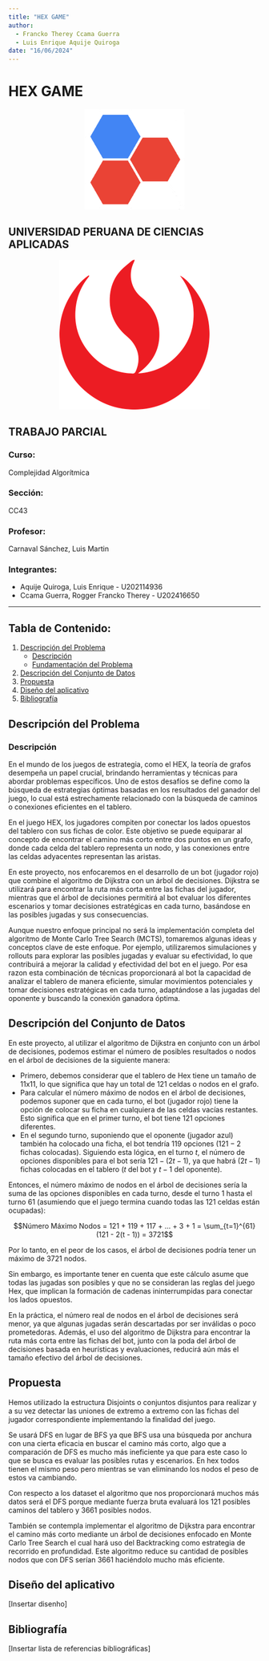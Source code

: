 ```yaml
---
title: "HEX GAME"
author: 
  - Francko Therey Ccama Guerra
  - Luis Enrique Aquije Quiroga
date: "16/06/2024"
---
```


# HEX GAME

<div align="center">
  <img src="images/hex.png" alt="HEX GAME" width="200">
</div>

## UNIVERSIDAD PERUANA DE CIENCIAS APLICADAS
<div align="center">
  <img src="images/upc-logo.png" alt="UNIVERSIDAD PERUANA DE CIENCIAS APLICADAS">
</div>

## TRABAJO PARCIAL

### Curso: 
Complejidad Algorítmica

### Sección:
CC43  

### Profesor:
Carnaval Sánchez, Luis Martin

### Integrantes:
- Aquije Quiroga, Luis Enrique - U202114936
- Ccama Guerra, Rogger Francko Therey - U202416650  
---

## Tabla de Contenido:
1. [Descripción del Problema](#descripción-del-problema)
    - [Descripción](#descripción)
    - [Fundamentación del Problema](#fundamentación-del-problema)
2. [Descripción del Conjunto de Datos](#descripción-del-conjunto-de-datos)
3. [Propuesta](#propuesta)
4. [Diseño del aplicativo](#diseño-del-aplicativo)
4. [Bibliografía](#bibliografía)

## Descripción del Problema
### Descripción
En el mundo de los juegos de estrategia, como el HEX, la teoría de grafos desempeña un papel crucial, brindando herramientas y técnicas para abordar problemas específicos. Uno de estos desafíos se define como la búsqueda de estrategias óptimas basadas en los resultados del ganador del juego, lo cual está estrechamente relacionado con la búsqueda de caminos o conexiones eficientes en el tablero.

En el juego HEX, los jugadores compiten por conectar los lados opuestos del tablero con sus fichas de color. Este objetivo se puede equiparar al concepto de encontrar el camino más corto entre dos puntos en un grafo, donde cada celda del tablero representa un nodo, y las conexiones entre las celdas adyacentes representan las aristas.

En este proyecto, nos enfocaremos en el desarrollo de un bot (jugador rojo) que combine el algoritmo de Dijkstra con un árbol de decisiones. Dijkstra se utilizará para encontrar la ruta más corta entre las fichas del jugador, mientras que el árbol de decisiones permitirá al bot evaluar los diferentes escenarios y tomar decisiones estratégicas en cada turno, basándose en las posibles jugadas y sus consecuencias.

Aunque nuestro enfoque principal no será la implementación completa del algoritmo de Monte Carlo Tree Search (MCTS), tomaremos algunas ideas y conceptos clave de este enfoque. Por ejemplo, utilizaremos simulaciones y rollouts para explorar las posibles jugadas y evaluar su efectividad, lo que contribuirá a mejorar la calidad y efectividad del bot en el juego. Por esa razon esta combinación de técnicas proporcionará al bot la capacidad de analizar el tablero de manera eficiente, simular movimientos potenciales y tomar decisiones estratégicas en cada turno, adaptándose a las jugadas del oponente y buscando la conexión ganadora óptima.

## Descripción del Conjunto de Datos
En este proyecto, al utilizar el algoritmo de Dijkstra en conjunto con un árbol de decisiones, podemos estimar el número de posibles resultados o nodos en el árbol de decisiones de la siguiente manera:

* Primero, debemos considerar que el tablero de Hex tiene un tamaño de 11x11, lo que significa que hay un total de $121$ celdas o nodos en el grafo.
* Para calcular el número máximo de nodos en el árbol de decisiones, podemos suponer que en cada turno, el bot (jugador rojo) tiene la opción de colocar su ficha en cualquiera de las celdas vacías restantes. Esto significa que en el primer turno, el bot tiene $121$ opciones diferentes.
* En el segundo turno, suponiendo que el oponente (jugador azul) también ha colocado una ficha, el bot tendría $119$ opciones ($121 - 2$ fichas colocadas).
Siguiendo esta lógica, en el turno $t$, el número de opciones disponibles para el bot sería $121 - (2t - 1)$, ya que habrá $(2t - 1)$ fichas colocadas en el tablero ($t$ del bot y $t - 1$ del oponente).

Entonces, el número máximo de nodos en el árbol de decisiones sería la suma de las opciones disponibles en cada turno, desde el turno $1$ hasta el turno $61$ (asumiendo que el juego termina cuando todas las $121$ celdas están ocupadas):

$$Número Máximo Nodos = 121 + 119 + 117 + ... + 3 + 1 = \sum_{t=1}^{61} (121 - 2(t - 1)) = 3721$$ 

Por lo tanto, en el peor de los casos, el árbol de decisiones podría tener un máximo de 3721 nodos.

Sin embargo, es importante tener en cuenta que este cálculo asume que todas las jugadas son posibles y que no se consideran las reglas del juego Hex, que implican la formación de cadenas ininterrumpidas para conectar los lados opuestos.

En la práctica, el número real de nodos en el árbol de decisiones será menor, ya que algunas jugadas serán descartadas por ser inválidas o poco prometedoras. Además, el uso del algoritmo de Dijkstra para encontrar la ruta más corta entre las fichas del bot, junto con la poda del árbol de decisiones basada en heurísticas y evaluaciones, reducirá aún más el tamaño efectivo del árbol de decisiones.
## Propuesta

Hemos utilizado la estructura Disjoints o conjuntos disjuntos para realizar y a su vez detectar las uniones de extremo a extremo con las fichas del jugador correspondiente implementando la finalidad del juego.

Se usará DFS en lugar de BFS ya que BFS usa una búsqueda por anchura con una cierta eficacia en buscar el camino más corto, algo que a comparación de DFS es mucho más ineficiente ya que para este caso lo que se busca es evaluar las posibles rutas y escenarios. En hex todos tienen el mismo peso pero mientras se van eliminando los nodos el peso de estos va cambiando.

Con respecto a los dataset el algoritmo que nos proporcionará muchos más datos será el DFS porque mediante fuerza bruta evaluará los 121 posibles caminos del tablero y 3661 posibles nodos.

También se contempla implementar el algoritmo de Dijkstra para encontrar el camino más corto mediante un árbol de decisiones enfocado en Monte Carlo Tree Search el cual hará uso del Backtracking como estrategia de recorrido en profundidad. Este algoritmo reduce su cantidad de posibles nodos que con DFS serían 3661 haciéndolo mucho más eficiente.


## Diseño del aplicativo
[Insertar disenho]

## Bibliografía
[Insertar lista de referencias bibliográficas]
